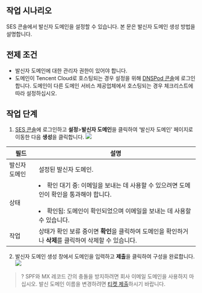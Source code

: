 ## 작업 시나리오
SES 콘솔에서 발신자 도메인을 설정할 수 있습니다. 본 문은 발신자 도메인 생성 방법을 설명합니다.

## 전제 조건
- 발신자 도메인에 대한 관리자 권한이 있어야 합니다.
- 도메인이 Tencent Cloud로 호스팅되는 경우 설정을 위해 [DNSPod 콘솔](https://console.cloud.tencent.com/cns)에 로그인합니다. 도메인이 다른 도메인 서비스 제공업체에서 호스팅되는 경우 체크리스트에 따라 설정하십시오.

## 작업 단계
1. [SES 콘솔](https://console.cloud.tencent.com/ses/domain)에 로그인하고 **설정**>**발신자 도메인**을 클릭하여 ‘발신자 도메인’ 페이지로 이동한 다음 **생성**을 클릭합니다.
![](https://main.qcloudimg.com/raw/7e4ba21b39ef0d2eb1de2e7ad8d8147a.png)

| 필드 | 설명 |
|---------|---------|
| 발신자 도메인 | 설정된 발신자 도메인. |
| 상태 |<li>확인 대기 중: 이메일을 보내는 데 사용할 수 있으려면 도메인이 확인을 통과해야 합니다. </li><br><li>확인됨: 도메인이 확인되었으며 이메일을 보내는 데 사용할 수 있습니다.</li> |
| 작업 | 상태가 확인 보류 중이면 **확인**을 클릭하여 도메인을 확인하거나 **삭제**를 클릭하여 삭제할 수 있습니다. |

2. 발신자 도메인 생성 창에서 도메인을 입력하고 **제출**을 클릭하여 구성을 완료합니다.
![](https://main.qcloudimg.com/raw/c2c75b71aaaf762f545ad530c6554aeb.png)
>? SPF와 MX 레코드 간의 충돌을 방지하려면 회사 이메일 도메인을 사용하지 마십시오.
>발신 도메인 이름을 변경하려면 [티켓 제출](https://console.cloud.tencent.com/workorder/category)하시기 바랍니다.
